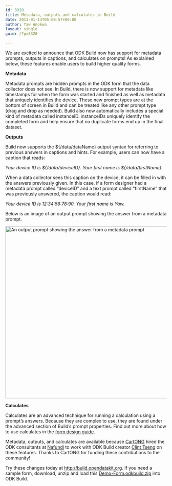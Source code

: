 ```yaml
---
id: 3320
title: Metadata, outputs and calculates in Build
date: 2013-01-14T05:08:57+00:00
author: Yaw Anokwa
layout: single
guid: /?p=3320

---
```

We are excited to announce that ODK Build now has support for metadata prompts, outputs in captions, and calculates on prompts! As explained below, these features enable users to build higher quality forms. 

**Metadata**
  
Metadata prompts are hidden prompts in the ODK form that the data collector does not see. In Build, there is now support for metadata like timestamps for when the form was started and finished as well as metadata that uniquely identifies the device. These new prompt types are at the bottom of screen in Build and can be treated like any other prompt type (drag and drop as needed). Build also now automatically includes a special kind of metadata called instanceID. instanceIDs uniquely identify the completed form and help ensure that no duplicate forms end up in the final dataset.

**Outputs**
  
Build now supports the ${/data/dataName} output syntax for referring to previous answers in captions and hints. For example, users can now have a caption that reads:
  
_Your device ID is ${/data/deviceID}. Your first name is ${/data/firstName}._ 

When a data collector sees this caption on the device, it can be filled in with the answers previously given. In this case, if a form designer had a metadata prompt called “deviceID” and a text prompt called “firstName” that was previously answered, the caption would read:
  
_Your device ID is 12:34:56:78:90. Your first name is Yaw._

Below is an image of an output prompt showing the answer from a metadata prompt.
  
<img src="/assets/wp-content/uploads/2013/01/outputExample.png" width="538" alt="An output prompt showing the answer from a metadata prompt" />

**Calculates**
  
Calculates are an advanced technique for running a calculation using a prompt’s answers. Because they are complex to use, they are found under the advanced section of Build’s prompt properties. Find out more about how to use calculates in the [form design guide](https://docs.getodk.org/form-logic).
  

  
Metadata, outputs, and calculates are available because [CartONG](http://www.cartong.org) hired the ODK consultants at [Nafundi](http://nafundi.com) to work with ODK Build creator [Clint Tseng](http://www.linkedin.com/in/clinttseng) on these features. Thanks to CartONG for funding these contributions to the community! 

Try these changes today at <http://build.opendatakit.org>. If you need a sample form, download, unzip and load this [Demo-Form.odkbuild.zip](/assets/wp-content/uploads/2013/01/Demo-Form.odkbuild.zip) into ODK Build.
